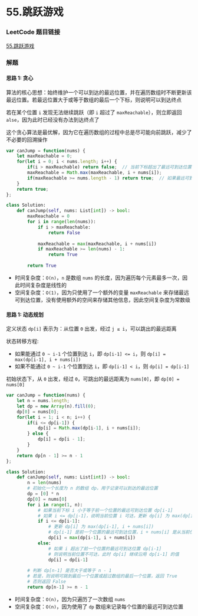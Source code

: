 # 55.跳跃游戏

### LeetCode 题目链接

[55.跳跃游戏](https://leetcode.cn/problems/jump-game/)

### 解题

#### 思路 1: 贪心

算法的核心思想：始终维护一个可以到达的最远位置，并在遍历数组时不断更新该最远位置。若最远位置大于或等于数组的最后一个下标，则说明可以到达终点

若在某个位置 `i` 发现无法继续跳跃（即 `i` 超过了 `maxReachable`），则立即返回 `alse`，因为此时已经没有办法到达终点了

这个贪心算法是最优解，因为它在遍历数组的过程中总是尽可能向前跳跃，减少了不必要的回溯操作

```js
var canJump = function(nums) {
    let maxReachable = 0;
    for(let i = 0; i < nums.length; i++) {
        if(i > maxReachable) return false;  // 当前下标超出了最远可到达位置
        maxReachable = Math.max(maxReachable, i + nums[i]);
        if(maxReachable >= nums.length - 1) return true;  // 如果最远可到达位置超过或等于最后一个下标
    }
    return true;
};
```
```python
class Solution:
    def canJump(self, nums: List[int]) -> bool:
        maxReachable = 0
        for i in range(len(nums)):
            if i > maxReachable:
                return False
            
            maxReachable = max(maxReachable, i + nums[i])
            if maxReachable >= len(nums) - 1:
                return True
            
        return True
```
- 时间复杂度：`O(n)`，`n` 是数组 `nums` 的长度，因为遍历每个元素最多一次，因此时间复杂度是线性的
- 空间复杂度：`O(1)`，因为只使用了一个额外的变量 `maxReachable` 来存储最远可到达位置，没有使用额外的空间来存储其他信息，因此空间复杂度为常数级

#### 思路 1: 动态规划

定义状态 `dp[i]` 表示为：从位置 `0` 出发，经过 `j ≤ i`，可以跳出的最远距离

状态转移方程:
- 如果能通过 `0 ~ i-1` 个位置到达 `i`，即 `dp[i-1] <= i`，则 `dp[i] = max(dp[i-1], i + nums[i])`
- 如果不能通过 `0 ~ i-1` 个位置到达 `i`，即 `dp[i-1] < i`，则 `dp[i] = dp[i-1]`

初始状态下，从 `0` 出发，经过 `0`，可跳出的最远距离为 `nums[0]`，即 `dp[0] = nums[0]`

```js
var canJump = function(nums) {
    let n = nums.length;
    let dp = new Array(n).fill(0);
    dp[0] = nums[0];
    for(let i = 1; i < n; i++) {
        if(i <= dp[i-1]) {
            dp[i] = Math.max(dp[i-1], i + nums[i]);
        } else {
            dp[i] = dp[i - 1];
        }
    }
    return dp[n - 1] >= n - 1
};
```
```python
class Solution:
    def canJump(self, nums: List[int]) -> bool:
        n = len(nums)
        # 初始化一个长度为 n 的数组 dp，用于记录可以到达的最远位置
        dp = [0] * n
        dp[0] = nums[0]
        for i in range(1, n):
            # 如果当前下标 i 小于等于前一个位置的最远可到达位置 dp[i-1]
            # 如果 i <= dp[i-1]，说明当前位置 i 可达，更新 dp[i] 为 max(dp[i-1], i + nums[i])
            if i <= dp[i-1]:
                # 更新 dp[i] 为 max(dp[i-1], i + nums[i])
                # dp[i-1] 是前一个位置的最远可到达位置，i + nums[i] 是从当前位置 i 能跳到的最远位置
                dp[i] = max(dp[i-1], i + nums[i])
            else:
                # 如果 i 超出了前一个位置的最远可到达位置 dp[i-1]
                # 则说明当前位置不可达，此时 dp[i] 继续沿用 dp[i-1] 的值
                dp[i] = dp[i-1]
        
        # 判断 dp[n-1] 是否大于或等于 n - 1
        # 若是，则说明可跳到最后一个位置或超过数组的最后一个位置，返回 True
        # 否则返回 False
        return dp[n-1] >= n - 1
```
- 时间复杂度：`O(n)`，因为只遍历了一次数组 `nums`
- 空间复杂度：`O(n)`，因为使用了 `dp` 数组来记录每个位置的最远可到达位置
